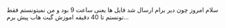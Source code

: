 سلام امروز چون دیر برام ارسال شد فایل ها یعنی ساعت 9 بود  و من نمیتونستم فقط تونستم تا 40 دقیقه اموزش گیت هاب پیش برم...
